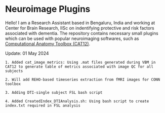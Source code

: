 ﻿# Neuroimage Plugins
Hello! I am a Research Assistant based in Bengaluru, India and working at Center for Brain Research, IISc on indentifying protective and risk factors associated with dementia. The repository contains necessary small plugins which can be used with popular neuroimaging softwares, such as <a href='https://neuro-jena.github.io/cat/'>Computational Anatomy Toolbox (CAT12)</a>. 

Update: 01 May 2024

```
1. Added cat_image_metrics: Using .mat files generated during VBM in CAT12 to generate table of metrics associated with image QC for all subjects

2. Will add REHO-based timeseries extraction from fMRI images for CONN toolbox

3. Adding DTI-single subject FSL bash script

4. Added CreatedIndex_DTIAnalysis.sh: Using bash script to create index.txt required in FSL analysis
```
